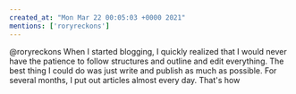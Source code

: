 ```yaml
---
created_at: "Mon Mar 22 00:05:03 +0000 2021"
mentions: ['roryreckons']
---
```


@roryreckons When I started blogging, I quickly realized that I would never have the patience to follow structures and outline and edit everything. The best thing I could do was just write and publish as much as possible. For several months, I put out articles almost every day. That's how